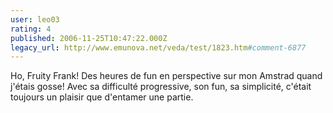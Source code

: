 ```yaml
---
user: leo03
rating: 4
published: 2006-11-25T10:47:22.000Z
legacy_url: http://www.emunova.net/veda/test/1823.htm#comment-6877
---
```

Ho, Fruity Frank! Des heures de fun en perspective sur mon Amstrad quand j'étais gosse! Avec sa difficulté progressive, son fun, sa simplicité, c'était toujours un plaisir que d'entamer une partie.